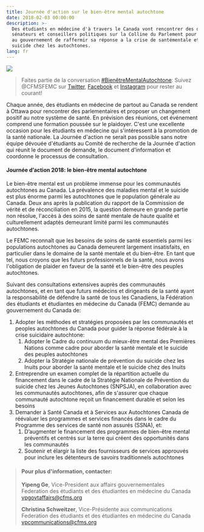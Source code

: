 ```yaml
---
title: Journée d'action sur le bien-être mental autochtone
date: 2018-02-03 00:00:00
description: >-
  Des étudiants en médecine d'à travers le Canada vont rencontrer des députés,
  sénateurs et conseillers politiques sur la Colline du Parlement pour demander
  au gouvernement de raffermir sa réponse a la crise de santémentale et de
  suicide chez les autochtones.
lang: fr
---
```


![](/uploads/versions/french-cover-photo-fr-1---x----1921-1081x---.png)

> Faites partie de la conversation [#Bien&ecirc;treMentalAutochtone](https://twitter.com/search?q=%23Bien%C3%AAtreMentalAutochtone&amp;src=typd): Suivez @CFMSFEMC sur [Twitter](https://twitter.com/CFMSFEMC), [Facebook](https://www.facebook.com/CFMSFEMC/) et [Instagram](https://www.instagram.com/cfmsfemc/) pour rester au courant!

Chaque ann&eacute;e, des &eacute;tudiants en m&eacute;decine de partout au Canada se rendent &agrave; Ottawa pour rencontrer des parlementaires et proposer un changement positif au notre syst&egrave;me de sant&eacute;. En pr&eacute;vision des r&eacute;unions, cet &eacute;v&eacute;nement comprend une formation pouss&eacute;e sur le plaidoyer. C'est une excellente occasion pour les &eacute;tudiants en m&eacute;decine qui s'int&eacute;ressent &agrave; la promotion de la sant&eacute; nationale. La Journ&eacute;e d'action ne serait pas possible sans notre &eacute;quipe d&eacute;vou&eacute;e d'&eacute;tudiants au Comit&eacute; de recherche de la Journ&eacute;e d'action qui r&eacute;unit le document de demande, le document d'information et coordonne le processus de consultation.

#### Journ&eacute;e d’action 2018: le bien-&ecirc;tre mental autochtone

Le bien-&ecirc;tre mental est un probl&egrave;me immense pour les communaut&eacute;s autochtones au Canada. La pr&eacute;valence des maladies mental et le suicide est plus &eacute;norme parmi les autochtones que le population g&eacute;n&eacute;rale au Canada. Deux ans apr&egrave;s la publication du rapport de la Commission de v&eacute;rit&eacute; et de r&eacute;conciliation en 2015, la question demeure en grande partie non r&eacute;solue, l'acc&egrave;s &agrave; des soins de sant&eacute; mentale de haute qualit&eacute; et culturellement adapt&eacute;s demeurant limit&eacute; parmi les communaut&eacute;s autochtones.

Le FEMC reconna&icirc;t que les besoins de soins de sant&eacute; essentiels parmi les populations autochtones au Canada demeurent largement insatisfaits, en particulier dans le domaine de la sant&eacute; mentale et du bien-&ecirc;tre. En tant que tel, nous croyons que les futurs professionnels de la sant&eacute;, nous avons l'obligation de plaider en faveur de la sant&eacute; et le bien-&ecirc;tre des peuples autochtones.

Suivant des consultations extensives aupr&egrave;s des communaut&eacute;s autochtones, et en tant que futurs m&eacute;decins et dirigeants de la sant&eacute; ayant la responsabilit&eacute; de d&eacute;fendre la sant&eacute; de tous les Canadiens, la F&eacute;d&eacute;ration des &eacute;tudiants et &eacute;tudiantes en m&eacute;decine du Canada (FEMC) demande au gouvernement du Canada de:

1. Adopter les m&eacute;thodes et strat&eacute;gies propos&eacute;es par les communaut&eacute;s et peoples autochtones du Canada pour guider la r&eacute;ponse f&eacute;d&eacute;rale &agrave; la crise suicidaire autochtone:
   1. Adopter le Cadre du continuum du mieux-&ecirc;tre mental des Premi&egrave;res Nations comme cadre pour aborder la sant&eacute; mentale et le suicide des peuples autochtones
   2. Adopter la Strat&eacute;gie nationale de pr&eacute;vention du suicide chez les Inuits pour aborder la sant&eacute; mentale et le suicide chez des Inuits
2. Entreprendre un examen complet de la r&eacute;partition actuelle du financement dans le cadre de la Strat&eacute;gie Nationale de Pr&eacute;vention du suicide chez les Jeunes Autochtones (SNPSJA), en collaboration avec les communaut&eacute;s autochtones, afin de s'assurer que chaque communaut&eacute; autochtone re&ccedil;oit un financement durable et selon les besoins
3. Demander &agrave; Sant&eacute; Canada et &agrave; Services aux Autochtones Canada de r&eacute;&eacute;valuer les programmes et services financ&eacute;s dans le cadre du Programme des services de sant&eacute; non assur&eacute;s (SSNA), et:
   1. D’augmenter le financement des programmes de bien-&ecirc;tre mental pr&eacute;ventifs et centr&eacute;s sur la terre qui cr&eacute;ent des opportunit&eacute;s dans les communaut&eacute;s
   2. Soutenir et &eacute;largir la liste des fournisseurs de services approuv&eacute;s pour inclure les d&eacute;tenteurs de savoirs traditionnels autochtones

> #### Pour plus d'information, contacter:
>
> **Yipeng Ge**, Vice-President aux affairs gouvernementales<br>Federation des &eacute;tudiants et des &eacute;tudiantes en m&eacute;decine du Canada<br>[vpgovtaffairs@cfms.org](javascript:void(location.href='mailto:'+String.fromCharCode(118,112,103,111,118,116,97,102,102,97,105,114,115,64,99,102,109,115,46,111,114,103)))
>
>
> **Christina Schweitzer**, Vice-Pr&eacute;sidente aux communications<br>Federation des &eacute;tudiants et des &eacute;tudiantes en m&eacute;decine du Canada<br>[vpcommunications@cfms.org](javascript:void(location.href='mailto:'+String.fromCharCode(118,112,99,111,109,109,117,110,105,99,97,116,105,111,110,115,64,99,102,109,115,46,111,114,103)))